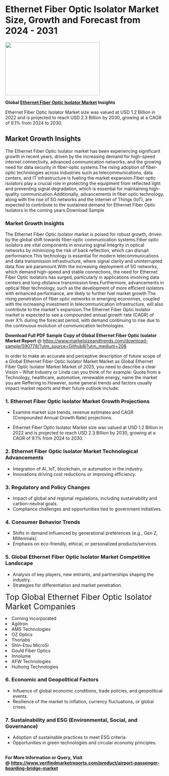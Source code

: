 <H1>Ethernet Fiber Optic Isolator Market Size, Growth and Forecast from 2024 - 2031</H1><img class="aligncenter size-medium wp-image-584254" src="https://thirdeyenews.in/wp-content/uploads/2024/09/Global-Market-Research-300x168.jpeg" alt="" width="300" height="168" /><p><strong>Global&nbsp;<a href="https://www.marketsizeandtrends.com/download-sample/590778/?utm_source=Github8j?utm_medium=208">Ethernet Fiber Optic Isolator Market</a> Insights</strong></p><p>Ethernet Fiber Optic Isolator Market size was valued at USD 1.2 Billion in 2022 and is projected to reach USD 2.3 Billion by 2030, growing at a CAGR of 9.1% from 2024 to 2030.</p><p><h2>Market Growth Insights</h2> The Ethernet Fiber Optic Isolator market has been experiencing significant growth in recent years, driven by the increasing demand for high-speed internet connectivity, advanced communication networks, and the growing need for data security in fiber-optic systems.The rising adoption of fiber-optic technologies across industries such as telecommunications, data centers, and IT infrastructure is fueling the market expansion.Fiber optic isolators play a crucial role in protecting the equipment from reflected light and preventing signal degradation, which is essential for maintaining high-quality communication.Additionally, advancements in fiber optic technology, along with the rise of 5G networks and the Internet of Things (IoT), are expected to contribute to the sustained demand for Ethernet Fiber Optic Isolators in the coming years.Download Sample <h3>Market Growth Insights</h3> The Ethernet Fiber Optic Isolator market is poised for robust growth, driven by the global shift towards fiber-optic communication systems.Fiber optic isolators are vital components in ensuring signal integrity in optical networks by minimizing the risk of back reflection, which can disrupt performance.This technology is essential for modern telecommunications and data transmission infrastructure, where signal clarity and uninterrupted data flow are paramount.With the increasing deployment of 5G networks, which demand high-speed and stable connections, the need for Ethernet Fiber Optic Isolators has surged, particularly in applications involving data centers and long-distance transmission lines.Furthermore, advancements in optical fiber technology, such as the development of more efficient isolators with enhanced performance, are likely to further fuel market growth.The rising penetration of fiber optic networks in emerging economies, coupled with the increasing investment in telecommunication infrastructure, will also contribute to the market's expansion.The Ethernet Fiber Optic Isolator market is expected to see a compounded annual growth rate (CAGR) of over X% during the forecast period, with demand continuing to rise due to the continuous evolution of communication technologies.</p><p><span class=""><strong>Download Full PDF Sample Copy of Global Ethernet Fiber Optic Isolator Market Report</strong> @ <a href="https://www.marketsizeandtrends.com/download-sample/590778/?utm_source=Github8j?utm_medium=208" target="_blank">https://www.marketsizeandtrends.com/download-sample/590778/?utm_source=Github8j?utm_medium=208</a></span></p><p>In order to make an accurate and perceptive description of future scope of a Global&nbsp;Ethernet Fiber Optic Isolator Market Market as Global&nbsp;Ethernet Fiber Optic Isolator Market Market of 2025, you need to describe a clear Vision &ndash; What Industry or Linda can you think of for example: Quote from a Technology, healthcare, automotive, renewable energy, name the market you are Reffering to.However, some general trends and factors usually impact market reports and their future outlook include:</p><h3>1.&nbsp;<strong>Ethernet Fiber Optic Isolator Market Growth Projections</strong></h3><ul><li>Examine market size trends, revenue estimates and CAGR (Compounded Annual Growth Rate) projections.</li><li><p>Ethernet Fiber Optic Isolator Market size was valued at USD 1.2 Billion in 2022 and is projected to reach USD 2.3 Billion by 2030, growing at a CAGR of 9.1% from 2024 to 2030.</p></li></ul><h3>2.&nbsp;<strong>Ethernet Fiber Optic Isolator Market Technological Advancements</strong></h3><ul><li>Integration of AI, IoT, blockchain, or automation in the industry.</li><li>Innovations driving cost reductions or improving efficiency.</li></ul><h3>3.&nbsp;<strong>Regulatory and Policy Changes</strong></h3><ul><li>Impact of global and regional regulations, including sustainability and carbon-neutral goals.</li><li>Compliance challenges and opportunities tied to government initiatives.</li></ul><h3>4.&nbsp;<strong>Consumer Behavior Trends</strong></h3><ul><li>Shifts in demand influenced by generational preferences (e.g., Gen Z, Millennials).</li><li>Emphasis on eco-friendly, ethical, or personalized products/services.</li></ul><h3>5.&nbsp;<strong>Global Ethernet Fiber Optic Isolator Market Competitive Landscape</strong></h3><ul><li>Analysis of key players, new entrants, and partnerships shaping the industry.</li><li>Strategies for differentiation and market penetration.</li></ul><p data-pm-slice="1 1 []"><span style="color: inherit; font-family: inherit; font-size: 25px;">Top Global Ethernet Fiber Optic Isolator Market Companies</span></p><div class="" data-test-id=""><p><li>Corning Incorporated</li><li> Agiltron</li><li> AMS Technologies</li><li> OZ Optics</li><li> Thorlabs</li><li> Shin-Etsu MicroSi</li><li> Gould Fiber Optics</li><li> Innolume</li><li> AFW Technologies</li><li> Huihong Technologies</li></p></div><h3>6.&nbsp;<strong>Economic and Geopolitical Factors</strong></h3><ul><li>Influence of global economic conditions, trade policies, and geopolitical events.</li><li>Resilience of the market to inflation, currency fluctuations, or global crises.</li></ul><h3>7.&nbsp;<strong>Sustainability and ESG (Environmental, Social, and Governance)</strong></h3><ul><li>Adoption of sustainable practices to meet ESG criteria.</li><li>Opportunities in green technologies and circular economy principles.</li></ul><h2><strong style="font-size: 14px;">For More Information or Query, Visit @&nbsp;</strong><a style="background-color: #ffffff; font-size: 14px;" href="https://www.marketsizeandtrends.com/report/ethernet-fiber-optic-isolator-market/" target="_blank">https://www.verifiedmarketreports.com/product/airport-passenger-boarding-bridge-market</a></h2>